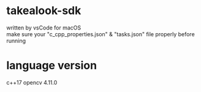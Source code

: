 # takealook-sdk
written by vsCode for macOS  
make sure your "c_cpp_properties.json" & "tasks.json" file properly before running

# language version
c++17
opencv 4.11.0
